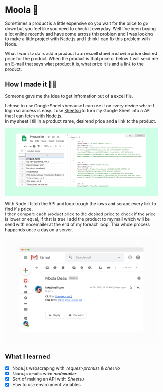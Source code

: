 # Moola 💸
Sometimes a product is a little expensive so you wait for the price to go down but you feel like you need to check it everyday. Well I've been buying a lot online recently and have come across this problem and I was looking to make a little project with Node.js and I think I can fix this problem with Node.  
  
What I want to do is add a product to an excell sheet and set a price desired price for the product. When the product is that price or below it will send me an E-mail that says what product it is, what price it is and a link to the product.
## How I made it 👨‍💻
Someone gave me the idea to get infromation out of a excel file.  
  
I chose to use Google Sheets because I can use it on every device where I login so access is easy. I use [Sheetsu](https://sheetsu.com/) to turn my Google Sheet into a API that I can fetch with Node.js.  
In my sheet I fill in a product name, desirend price and a link to the product.
  
  ![sheet](img/sheet.jpg "google sheet")

With Node I fetch the API and loop trough the rows and scrape every link to find it's price.  
I then compare each product price to the desired price to check if the price is lower or equal, if that is true I add the product to my mail which will be send with nodemailer at the end of my foreach loop. Thia whole process happends once a day on a server.
  
![email](img/email.png "e-mail")
  
## What I learned
- [x] Node.js webscraping with: *request-promise* & *cheerio*
- [x] Node.js emails with: *nodemailer*
- [x] Sort of making an API with: *Sheetsu*
- [x] How to use environment variables
